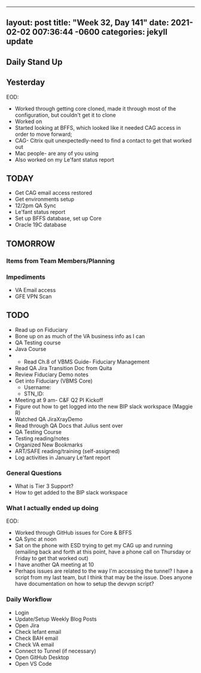 
---
layout: post
title:  "Week 32, Day 141"
date:   2021-02-02 007:36:44 -0600
categories: jekyll update
---

## Daily Stand Up
## Yesterday
EOD:
* Worked through getting core cloned, made it through most of the configuration, but couldn't get it to clone
* Worked on 
* Started looking at BFFS, which looked like it needed CAG access in order to move forward; 
* CAG- Citrix quit unexpectedly-need to find a contact to get that worked out
* Mac people- are any of you using 
* Also worked on my Le'fant status report

## TODAY
* Get CAG email access restored
* Get environments setup
* 12/2pm QA Sync
* Le'fant status report
* Set up BFFS database, set up Core
* Oracle 19C database

## TOMORROW

### Items from Team Members/Planning

### Impediments
* VA Email access
* GFE VPN Scan

## TODO
* Read up on Fiduciary
* Bone up on as much of the VA business info as I can
* QA Testing course
* Java Course
* * Read Ch.8 of VBMS Guide- Fiduciary Management
* Read QA Jira Transition Doc from Quita
* Review Fiduciary Demo notes
* Get into Fiduciary (VBMS Core)
  * Username: 
  * STN_ID:
* Meeting at 9 am- C&F Q2 PI Kickoff
* Figure out how to get logged into the new BIP slack workspace (Maggie R)
* Watched QA JiraXrayDemo 
* Read through QA Docs that Julius sent over
* QA Testing Course
* Testing reading/notes
* Organized New Bookmarks
* ART/SAFE reading/training (self-assigned)
* Log activities in January Le'fant report

### General Questions  
  * What is Tier 3 Support?
  * How to get added to the BIP slack workspace

### What I actually ended up doing
EOD:
* Worked through GitHub issues for Core & BFFS
* QA Sync at noon
* Sat on the phone with ESD trying to get my CAG up and running (emailing back and forth at this point, have a phone call on Thursday or Friday to get that worked out)
* I have another QA meeting at 10
* Perhaps issues are related to the way I'm accessing the tunnel? I have a script from my last team, but I think that may be the issue. Does anyone have documentation on how to setup the devvpn script?
### Daily Workflow
* Login
* Update/Setup Weekly Blog Posts
* Open Jira
* Check lefant email
* Check BAH email
* Check VA email
* Connect to Tunnel (if necessary)
* Open GitHub Desktop
* Open VS Code